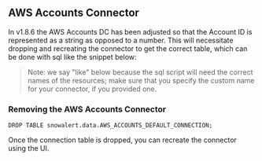 ## AWS Accounts Connector

In v1.8.6 the AWS Accounts DC has been adjusted so that the Account ID is represented as a string as opposed to a number. This will necessitate dropping and recreating the connector to get the correct table, which can be done with sql like the snippet below:

> Note: we say "like" below because the sql script will need the correct names of the resources; make sure that you specify the custom name for your connector, if you provided one.


### Removing the AWS Accounts Connector

~~~
DROP TABLE snowalert.data.AWS_ACCOUNTS_DEFAULT_CONNECTION;
~~~

Once the connection table is dropped, you can recreate the connector using the UI.
